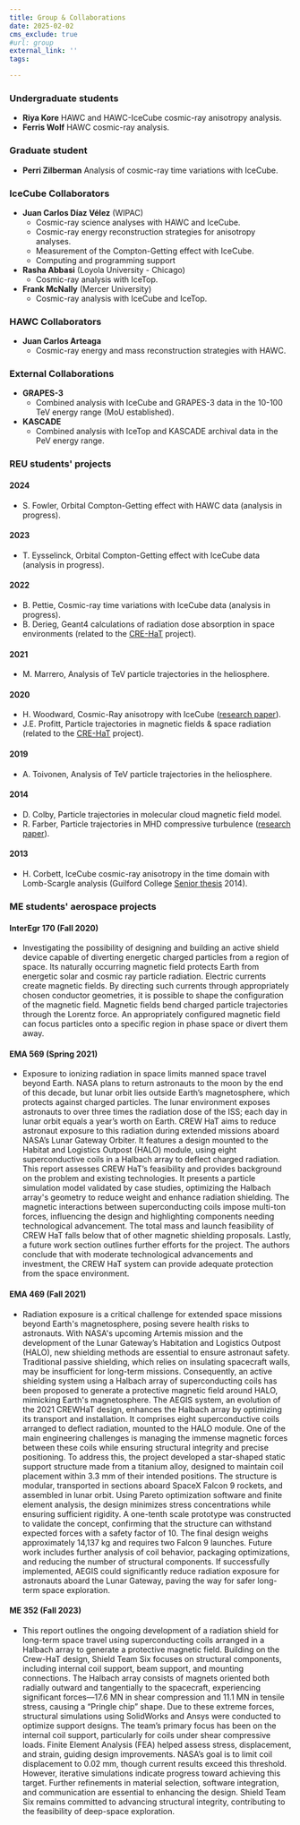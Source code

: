 ```yaml
---
title: Group & Collaborations
date: 2025-02-02
cms_exclude: true
#url: group
external_link: ''
tags:

---
```


### Undergraduate students
- **Riya Kore** HAWC and HAWC-IceCube cosmic-ray anisotropy analysis.
- **Ferris Wolf** HAWC cosmic-ray analysis.

### Graduate student
- **Perri Zilberman** Analysis of cosmic-ray time variations with IceCube.

### IceCube Collaborators
- **Juan Carlos Díaz Vélez** (WIPAC)
  - Cosmic-ray science analyses with HAWC and IceCube.
  - Cosmic-ray energy reconstruction strategies for anisotropy analyses.
  - Measurement of the Compton-Getting effect with IceCube.
  - Computing and programming support
- **Rasha Abbasi** (Loyola University - Chicago)
  - Cosmic-ray analysis with IceTop.
- **Frank McNally** (Mercer University)
  - Cosmic-ray analysis with IceCube and IceTop.
 
### HAWC Collaborators
- **Juan Carlos Arteaga**
  - Cosmic-ray energy and mass reconstruction strategies with HAWC.
 
### External Collaborations
- **GRAPES-3**
  - Combined analysis with IceCube and GRAPES-3 data in the 10-100 TeV energy range (MoU established).
- **KASCADE**
  - Combined analysis with IceTop and KASCADE archival data in the PeV energy range.

### REU students' projects
#### 2024
  - S. Fowler, Orbital Compton-Getting effect with HAWC data (analysis in progress).
#### 2023
  - T. Eysselinck, Orbital Compton-Getting effect with IceCube data (analysis in progress).
#### 2022
  - B. Pettie, Cosmic-ray time variations with IceCube data (analysis in progress).
  - B. Derieg, Geant4 calculations of radiation dose absorption in space environments (related to the [CRE-HaT](https://paolodesiati.github.io/project/crewhat/) project).
#### 2021
  - M. Marrero, Analysis of TeV particle trajectories in the heliosphere.
#### 2020
  - H. Woodward, Cosmic-Ray anisotropy with IceCube ([research paper](https://arxiv.org/abs/2412.05046)).
  - J.E. Profitt, Particle trajectories in magnetic fields & space radiation (related to the [CRE-HaT](https://paolodesiati.github.io/project/crewhat/) project).
#### 2019
  - A. Toivonen, Analysis of TeV particle trajectories in the heliosphere.
#### 2014
  - D. Colby, Particle trajectories in molecular cloud magnetic field model.
  - R. Farber, Particle trajectories in MHD compressive turbulence ([research paper](https://doi.org/10.3847/0004-637X/830/1/19)).
#### 2013
  - H. Corbett, IceCube cosmic-ray anisotropy in the time domain with Lomb-Scargle analysis (Guilford College [Senior thesis](corbett/Corbett_draft_APR9b.pdf) 2014).

### ME students' aerospace projects

#### InterEgr 170 (Fall 2020)
  - Investigating the possibility of designing and building an active shield device capable of diverting energetic charged particles from a region of space. Its naturally occurring magnetic field protects Earth from energetic solar and cosmic ray particle radiation. Electric currents create magnetic fields. By directing such currents through appropriately chosen conductor geometries, it is possible to shape the configuration of the magnetic field. Magnetic fields bend charged particle trajectories through the Lorentz force. An appropriately configured magnetic field can focus particles onto a specific region in phase space or divert them away.

#### EMA 569 (Spring 2021)
  - Exposure to ionizing radiation in space limits manned space travel beyond Earth. NASA plans to return astronauts to the moon by the end of this decade, but lunar orbit lies outside Earth’s magnetosphere, which protects against charged particles. The lunar environment exposes astronauts to over three times the radiation dose of the ISS; each day in lunar orbit equals a year’s worth on Earth. CREW HaT aims to reduce astronaut exposure to this radiation during extended missions aboard NASA’s Lunar Gateway Orbiter. It features a design mounted to the Habitat and Logistics Outpost (HALO) module, using eight superconductive coils in a Halbach array to deflect charged radiation. This report assesses CREW HaT’s feasibility and provides background on the problem and existing technologies. It presents a particle simulation model validated by case studies, optimizing the Halbach array's geometry to reduce weight and enhance radiation shielding. The magnetic interactions between superconducting coils impose multi-ton forces, influencing the design and highlighting components needing technological advancement. The total mass and launch feasibility of CREW HaT falls below that of other magnetic shielding proposals. Lastly, a future work section outlines further efforts for the project. The authors conclude that with moderate technological advancements and investment, the CREW HaT system can provide adequate protection from the space environment.

#### EMA 469 (Fall 2021)
  - Radiation exposure is a critical challenge for extended space missions beyond Earth's magnetosphere, posing severe health risks to astronauts. With NASA's upcoming Artemis mission and the development of the Lunar Gateway’s Habitation and Logistics Outpost (HALO), new shielding methods are essential to ensure astronaut safety. Traditional passive shielding, which relies on insulating spacecraft walls, may be insufficient for long-term missions. Consequently, an active shielding system using a Halbach array of superconducting coils has been proposed to generate a protective magnetic field around HALO, mimicking Earth's magnetosphere. The AEGIS system, an evolution of the 2021 CREWHaT design, enhances the Halbach array by optimizing its transport and installation. It comprises eight superconductive coils arranged to deflect radiation, mounted to the HALO module. One of the main engineering challenges is managing the immense magnetic forces between these coils while ensuring structural integrity and precise positioning. To address this, the project developed a star-shaped static support structure made from a titanium alloy, designed to maintain coil placement within 3.3 mm of their intended positions. The structure is modular, transported in sections aboard SpaceX Falcon 9 rockets, and assembled in lunar orbit. Using Pareto optimization software and finite element analysis, the design minimizes stress concentrations while ensuring sufficient rigidity. A one-tenth scale prototype was constructed to validate the concept, confirming that the structure can withstand expected forces with a safety factor of 10. The final design weighs approximately 14,137 kg and requires two Falcon 9 launches. Future work includes further analysis of coil behavior, packaging optimizations, and reducing the number of structural components. If successfully implemented, AEGIS could significantly reduce radiation exposure for astronauts aboard the Lunar Gateway, paving the way for safer long-term space exploration.

#### ME 352 (Fall 2023)
  - This report outlines the ongoing development of a radiation shield for long-term space travel using superconducting coils arranged in a Halbach array to generate a protective magnetic field. Building on the Crew-HaT design, Shield Team Six focuses on structural components, including internal coil support, beam support, and mounting connections. The Halbach array consists of magnets oriented both radially outward and tangentially to the spacecraft, experiencing significant forces—17.6 MN in shear compression and 11.1 MN in tensile stress, causing a “Pringle chip” shape. Due to these extreme forces, structural simulations using SolidWorks and Ansys were conducted to optimize support designs. The team’s primary focus has been on the internal coil support, particularly for coils under shear compressive loads. Finite Element Analysis (FEA) helped assess stress, displacement, and strain, guiding design improvements. NASA’s goal is to limit coil displacement to 0.02 mm, though current results exceed this threshold. However, iterative simulations indicate progress toward achieving this target. Further refinements in material selection, software integration, and communication are essential to enhancing the design. Shield Team Six remains committed to advancing structural integrity, contributing to the feasibility of deep-space exploration.

<!--more-->
